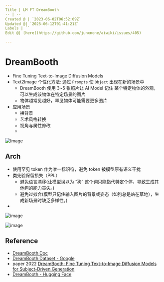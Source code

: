 ```yaml
---
Title | LM FT DreamBooth
-- | --
Created @ | `2023-06-02T06:52:09Z`
Updated @| `2025-06-12T01:41:21Z`
Labels | ``
Edit @| [here](https://github.com/junxnone/aiwiki/issues/405)

---
```

# DreamBooth

- Fine Tuning Text-to-Image Diffusion Models
- Text2Image 个性化方法: 通过 `Prompts` 使 `Object` 出现在新的场景中
  - DreamBooth 使用 3~5 张照片让 AI Model 记住 某个特定物体的外观，可以生成该物体在特定场景的图片 
  - 物体越常见越好，罕见物体可能需要更多图片
- 应用场景
  - 换背景
  - 艺术风格转换
  - 视角与属性修改
  - 


![Image](https://github.com/user-attachments/assets/61f845b3-5fb7-47d8-879c-911f1812a12a)

## Arch
- 使用罕见 token 作为唯一标识符，避免 token 被模型原有语义干扰
- 类先验保留损失（PPL）
  - 避免语言漂移(让模型误以为 “狗” 这个词只能指代特定个体，导致生成其他狗的能力丧失。)
  - 避免过拟合(模型只记住输入图片的背景或姿态（如狗总是站在草地），生成新场景时缺乏多样性。)
- 
![image](https://github.com/junxnone/aiwiki/assets/2216970/7ba2669b-c52a-4ac7-b1d2-6f6818f32fae)

![image](https://github.com/junxnone/aiwiki/assets/2216970/b020bcf1-848b-46f7-9d93-1033d504f093)


## Reference
- [DreamBooth Doc](https://dreambooth.github.io/)
- [DreamBooth Dataset - Google](https://github.com/google/dreambooth)
- paper 2022 [DreamBooth: Fine Tuning Text-to-Image Diffusion Models for Subject-Driven Generation](https://arxiv.org/abs/2208.12242)
- [DreamBooth - Hugging Face](https://huggingface.co/docs/diffusers/training/dreambooth)
